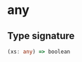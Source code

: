 # any

## Type signature

<!-- prettier-ignore-start -->
```typescript
(xs: any) => boolean
```
<!-- prettier-ignore-end -->
